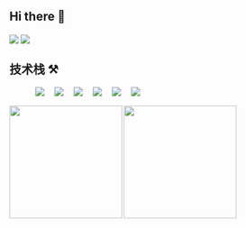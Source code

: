 ## Hi there 👋

<a href="https://juejin.cn/user/1996368848619005" target="_blank"><img  align=center src="https://img.shields.io/badge/掘金-博客-%231677ff?style=flat"/></a>
<a href="https://gitee.com/maskpeople" target="_blank"><img  align=center src="https://img.shields.io/badge/码云-Gitee-%23c71d23?style=flat"/></a>

## 技术栈 ⚒️

<p align="left"> 
      &emsp;&emsp;&emsp;
      <!-- 前端 -->
      <a href=""><img src="https://img.shields.io/badge/Vue.js-35495e.svg?style=flat-square&logo=vue.js&logoColor=4FC08D" ></a>&emsp;
      <a href=""><img src="https://img.shields.io/badge/React-20232a.svg?style=flat-square&logo=react&logoColor=61DAFB" ></a>&emsp;
      <a href=""><img src="https://img.shields.io/badge/TypeScript-007ACC.svg?style=flat-square&logo=typescript&logoColor=white" ></a>&emsp;
      <a href=""><img src="https://img.shields.io/badge/Nest.js-E0234E.svg?style=flat-square&logo=nestjs&logoColor=white" ></a>&emsp;
      <a href=""><img src="https://img.shields.io/badge/Tailwind%20CSS-38B2AC.svg?style=flat-square&logo=tailwindcss&logoColor=white" ></a>&emsp;
      <a href=""><img src="https://img.shields.io/badge/Node.js-339933.svg?style=flat-square&logo=node.js&logoColor=white" ></a>
</p>

<img   height="200px"  align="left" src="https://github-readme-stats.vercel.app/api?username=SouthernPenguin&locale=cn&line_height=33&show_icons=true&hide=&theme=&rank_icon=default"/>
<img   height="200px" align="left" src="https://github-readme-stats.vercel.app/api/top-langs/?username=SouthernPenguin&locale=cn&line_height=33&theme=&langs_count=5&layout=compact"/>

 

